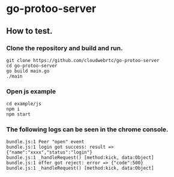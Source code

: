# go-protoo-server

## How to test.
### Clone the repository and build and run.
```
git clone https://github.com/cloudwebrtc/go-protoo-server
cd go-protoo-server
go build main.go
./main
```
### Open js example
```
cd example/js
npm i
npm start
```
### The following logs can be seen in the chrome console.
```
bundle.js:1 Peer "open" event
bundle.js:1 login got success: result => {"name":"xxxx","status":"login"}
bundle.js:1 _handleRequest() [method:kick, data:Object]
bundle.js:1 offer got reject: error => {"code":500}
bundle.js:1 _handleRequest() [method:kick, data:Object]
```
